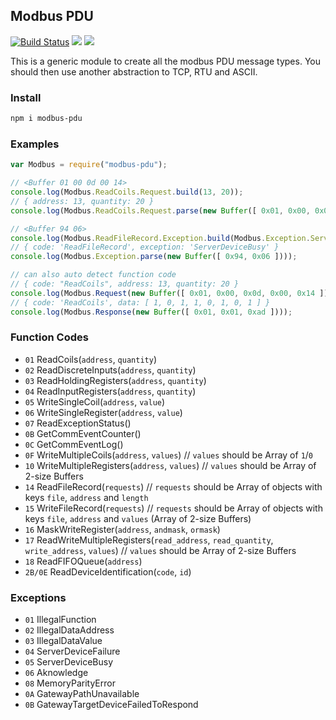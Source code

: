 ## Modbus PDU

[![Build Status](https://secure.travis-ci.org/dresende/node-modbus-pdu.png?branch=master)](http://travis-ci.org/dresende/node-modbus-pdu)
[![](https://badge.fury.io/js/modbus-pdu.svg)](https://npmjs.org/package/modbus-pdu)
[![](https://gemnasium.com/dresende/node-modbus-pdu.png)](https://gemnasium.com/dresende/node-modbus-pdu)

This is a generic module to create all the modbus PDU message types. You should then use another abstraction to TCP, RTU and ASCII.

### Install

```sh
npm i modbus-pdu
```

### Examples

```js
var Modbus = require("modbus-pdu");

// <Buffer 01 00 0d 00 14>
console.log(Modbus.ReadCoils.Request.build(13, 20));
// { address: 13, quantity: 20 }
console.log(Modbus.ReadCoils.Request.parse(new Buffer([ 0x01, 0x00, 0x0d, 0x00, 0x14 ])));

// <Buffer 94 06>
console.log(Modbus.ReadFileRecord.Exception.build(Modbus.Exception.ServerDeviceBusy));
// { code: 'ReadFileRecord', exception: 'ServerDeviceBusy' }
console.log(Modbus.Exception.parse(new Buffer([ 0x94, 0x06 ])));

// can also auto detect function code
// { code: "ReadCoils", address: 13, quantity: 20 }
console.log(Modbus.Request(new Buffer([ 0x01, 0x00, 0x0d, 0x00, 0x14 ])));
// { code: 'ReadCoils', data: [ 1, 0, 1, 1, 0, 1, 0, 1 ] }
console.log(Modbus.Response(new Buffer([ 0x01, 0x01, 0xad ])));
```

### Function Codes

- `01` ReadCoils(`address`, `quantity`)
- `02` ReadDiscreteInputs(`address`, `quantity`)
- `03` ReadHoldingRegisters(`address`, `quantity`)
- `04` ReadInputRegisters(`address`, `quantity`)
- `05` WriteSingleCoil(`address`, `value`)
- `06` WriteSingleRegister(`address`, `value`)
- `07` ReadExceptionStatus()
- `0B` GetCommEventCounter()
- `0C` GetCommEventLog()
- `0F` WriteMultipleCoils(`address`, `values`) // `values` should be Array of `1`/`0`
- `10` WriteMultipleRegisters(`address`, `values`) // `values` should be Array of 2-size Buffers
- `14` ReadFileRecord(`requests`) // `requests` should be Array of objects with keys `file`, `address` and `length`
- `15` WriteFileRecord(`requests`) // `requests` should be Array of objects with keys `file`, `address` and `values` (Array of 2-size Buffers)
- `16` MaskWriteRegister(`address`, `andmask`, `ormask`)
- `17` ReadWriteMultipleRegisters(`read_address`, `read_quantity`, `write_address`, `values`) // `values` should be Array of 2-size Buffers
- `18` ReadFIFOQueue(`address`)
- `2B/0E` ReadDeviceIdentification(`code`, `id`)

### Exceptions

- `01` IllegalFunction
- `02` IllegalDataAddress
- `03` IllegalDataValue
- `04` ServerDeviceFailure
- `05` ServerDeviceBusy
- `06` Aknowledge
- `08` MemoryParityError
- `0A` GatewayPathUnavailable
- `0B` GatewayTargetDeviceFailedToRespond

